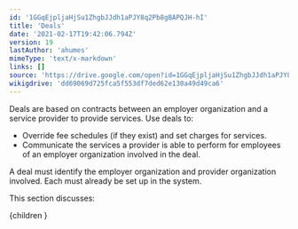 ```yaml
---
id: '1GGqEjpljaHjSu1ZhgbJJdh1aPJY8q2Pb8gBAPQJH-hI'
title: 'Deals'
date: '2021-02-17T19:42:06.794Z'
version: 19
lastAuthor: 'ahumes'
mimeType: 'text/x-markdown'
links: []
source: 'https://drive.google.com/open?id=1GGqEjpljaHjSu1ZhgbJJdh1aPJY8q2Pb8gBAPQJH-hI'
wikigdrive: 'dd69069d725fca5f553df7ded62e130a49d49ca6'
---
```

Deals are based on contracts between an employer organization and a service provider to provide services. Use deals to:

* Override fee schedules (if they exist) and set charges for services.
* Communicate the services a provider is able to perform for employees of an employer organization involved in the deal.

A deal must identify the employer organization and provider organization involved. Each must already be set up in the system.

This section discusses:

{children }
